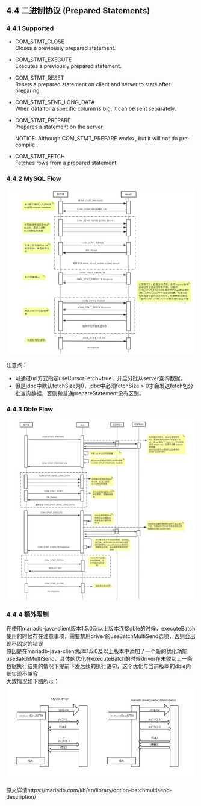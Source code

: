 ## 4.4 二进制协议 (Prepared Statements)

### 4.4.1 Supported  

* COM\_STMT_CLOSE  
Closes a previously prepared statement.  
* COM\_STMT_EXECUTE  
Executes a previously prepared statement.  

* COM\_STMT_RESET   
Resets a prepared statement on client and server to state after preparing.   
* COM\_STMT\_SEND\_LONG_DATA  
When data for a specific column is big, it can be sent separately.  

* COM\_STMT\_PREPARE  
  Prepares a statement on the server
  
  NOTICE: Although COM_STMT_PREPARE  works , but it will not do pre-compile .

* COM\_STMT_FETCH  
  Fetches rows from a prepared statement

### 4.4.2 MySQL Flow

![](pic/4.4.1.png)

注意点：

- 可通过url方式指定useCursorFetch=true，开启分批从server查询数据。
- 但是jdbc中默认fetchSize为0，jdbc中必须fetchSize > 0才会发送fetch包分批查询数据，否则和普通prepareStatement没有区别。

### 4.4.3 Dble Flow

![](pic/4.4.2.png)

### 4.4.4 额外限制

在使用mariadb-java-client版本1.5.0及以上版本连接dble的时候，executeBatch使用的时候存在注意事项，需要禁用driver的useBatchMultiSend选项，否则会出现不固定的错误  
原因是在mariadb-java-client版本1.5.0及以上版本中添加了一个新的优化功能useBatchMultiSend，具体的优化在executeBatch的时候driver在未收到上一条数据执行结果的情况下提前下发后续的执行语句，这个优化与当前版本的dble内部实现不兼容  
大致情况如下图所示：  
![](pic/4.4.3.png)


原文详情https://mariadb.com/kb/en/library/option-batchmultisend-description/

